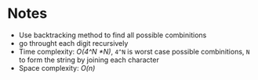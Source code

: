 # Notes
* Use backtracking method to find all possible combinitions
* go throught each digit recursively
* Time complexity:  _O(4^N *N)_, `4^N` is worst case possible combinitions, `N` to form the string by joining each character
* Space complexity: _O(n)_ 
